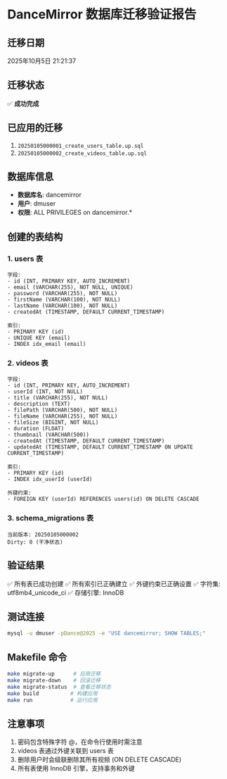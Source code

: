 # DanceMirror 数据库迁移验证报告

## 迁移日期
2025年10月5日 21:21:37

## 迁移状态
✅ **成功完成**

## 已应用的迁移
1. `20250105000001_create_users_table.up.sql`
2. `20250105000002_create_videos_table.up.sql`

## 数据库信息
- **数据库名**: dancemirror
- **用户**: dmuser
- **权限**: ALL PRIVILEGES on dancemirror.*

## 创建的表结构

### 1. users 表
```
字段:
- id (INT, PRIMARY KEY, AUTO_INCREMENT)
- email (VARCHAR(255), NOT NULL, UNIQUE)
- password (VARCHAR(255), NOT NULL)
- firstName (VARCHAR(100), NOT NULL)
- lastName (VARCHAR(100), NOT NULL)
- createdAt (TIMESTAMP, DEFAULT CURRENT_TIMESTAMP)

索引:
- PRIMARY KEY (id)
- UNIQUE KEY (email)
- INDEX idx_email (email)
```

### 2. videos 表
```
字段:
- id (INT, PRIMARY KEY, AUTO_INCREMENT)
- userId (INT, NOT NULL)
- title (VARCHAR(255), NOT NULL)
- description (TEXT)
- filePath (VARCHAR(500), NOT NULL)
- fileName (VARCHAR(255), NOT NULL)
- fileSize (BIGINT, NOT NULL)
- duration (FLOAT)
- thumbnail (VARCHAR(500))
- createdAt (TIMESTAMP, DEFAULT CURRENT_TIMESTAMP)
- updatedAt (TIMESTAMP, DEFAULT CURRENT_TIMESTAMP ON UPDATE CURRENT_TIMESTAMP)

索引:
- PRIMARY KEY (id)
- INDEX idx_userId (userId)

外键约束:
- FOREIGN KEY (userId) REFERENCES users(id) ON DELETE CASCADE
```

### 3. schema_migrations 表
```
当前版本: 20250105000002
Dirty: 0 (干净状态)
```

## 验证结果

✅ 所有表已成功创建
✅ 所有索引已正确建立
✅ 外键约束已正确设置
✅ 字符集: utf8mb4_unicode_ci
✅ 存储引擎: InnoDB

## 测试连接
```bash
mysql -u dmuser -pDance@2025 -e "USE dancemirror; SHOW TABLES;"
```

## Makefile 命令
```bash
make migrate-up      # 应用迁移
make migrate-down    # 回滚迁移
make migrate-status  # 查看迁移状态
make build          # 构建应用
make run            # 运行应用
```

## 注意事项
1. 密码包含特殊字符 @，在命令行使用时需注意
2. videos 表通过外键关联到 users 表
3. 删除用户时会级联删除其所有视频 (ON DELETE CASCADE)
4. 所有表使用 InnoDB 引擎，支持事务和外键

